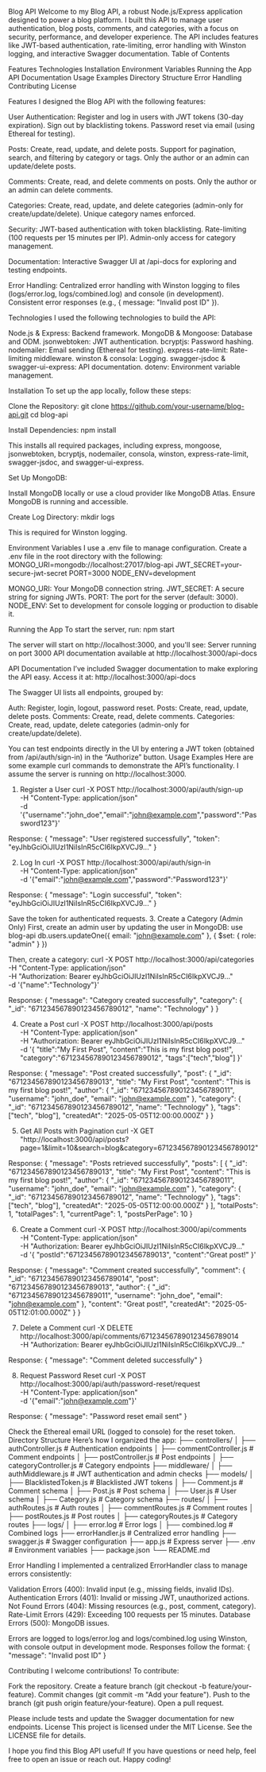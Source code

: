 Blog API
Welcome to my Blog API, a robust Node.js/Express application designed to power a blog platform. I built this API to manage user authentication, blog posts, comments, and categories, with a focus on security, performance, and developer experience. The API includes features like JWT-based authentication, rate-limiting, error handling with Winston logging, and interactive Swagger documentation.
Table of Contents

Features
Technologies
Installation
Environment Variables
Running the App
API Documentation
Usage Examples
Directory Structure
Error Handling
Contributing
License

Features
I designed the Blog API with the following features:

User Authentication:
Register and log in users with JWT tokens (30-day expiration).
Sign out by blacklisting tokens.
Password reset via email (using Ethereal for testing).

Posts:
Create, read, update, and delete posts.
Support for pagination, search, and filtering by category or tags.
Only the author or an admin can update/delete posts.

Comments:
Create, read, and delete comments on posts.
Only the author or an admin can delete comments.

Categories:
Create, read, update, and delete categories (admin-only for create/update/delete).
Unique category names enforced.

Security:
JWT-based authentication with token blacklisting.
Rate-limiting (100 requests per 15 minutes per IP).
Admin-only access for category management.

Documentation:
Interactive Swagger UI at /api-docs for exploring and testing endpoints.

Error Handling:
Centralized error handling with Winston logging to files (logs/error.log, logs/combined.log) and console (in development).
Consistent error responses (e.g., { message: "Invalid post ID" }).

Technologies
I used the following technologies to build the API:

Node.js & Express: Backend framework.
MongoDB & Mongoose: Database and ODM.
jsonwebtoken: JWT authentication.
bcryptjs: Password hashing.
nodemailer: Email sending (Ethereal for testing).
express-rate-limit: Rate-limiting middleware.
winston & consola: Logging.
swagger-jsdoc & swagger-ui-express: API documentation.
dotenv: Environment variable management.

Installation
To set up the app locally, follow these steps:

Clone the Repository:
git clone https://github.com/your-username/blog-api.git
cd blog-api

Install Dependencies:
npm install

This installs all required packages, including express, mongoose, jsonwebtoken, bcryptjs, nodemailer, consola, winston, express-rate-limit, swagger-jsdoc, and swagger-ui-express.

Set Up MongoDB:

Install MongoDB locally or use a cloud provider like MongoDB Atlas.
Ensure MongoDB is running and accessible.

Create Log Directory:
mkdir logs

This is required for Winston logging.

Environment Variables
I use a .env file to manage configuration. Create a .env file in the root directory with the following:
MONGO_URI=mongodb://localhost:27017/blog-api
JWT_SECRET=your-secure-jwt-secret
PORT=3000
NODE_ENV=development

MONGO_URI: Your MongoDB connection string.
JWT_SECRET: A secure string for signing JWTs.
PORT: The port for the server (default: 3000).
NODE_ENV: Set to development for console logging or production to disable it.

Running the App
To start the server, run:
npm start

The server will start on http://localhost:3000, and you'll see:
Server running on port 3000
API documentation available at http://localhost:3000/api-docs

API Documentation
I’ve included Swagger documentation to make exploring the API easy. Access it at:
http://localhost:3000/api-docs

The Swagger UI lists all endpoints, grouped by:

Auth: Register, login, logout, password reset.
Posts: Create, read, update, delete posts.
Comments: Create, read, delete comments.
Categories: Create, read, update, delete categories (admin-only for create/update/delete).

You can test endpoints directly in the UI by entering a JWT token (obtained from /api/auth/sign-in) in the “Authorize” button.
Usage Examples
Here are some example curl commands to demonstrate the API’s functionality. I assume the server is running on http://localhost:3000.

1. Register a User
   curl -X POST http://localhost:3000/api/auth/sign-up \
    -H "Content-Type: application/json" \
    -d '{"username":"john_doe","email":"john@example.com","password":"Password123"}'

Response:
{
"message": "User registered successfully",
"token": "eyJhbGciOiJIUzI1NiIsInR5cCI6IkpXVCJ9..."
}

2. Log In
   curl -X POST http://localhost:3000/api/auth/sign-in \
    -H "Content-Type: application/json" \
    -d '{"email":"john@example.com","password":"Password123"}'

Response:
{
"message": "Login successful",
"token": "eyJhbGciOiJIUzI1NiIsInR5cCI6IkpXVCJ9..."
}

Save the token for authenticated requests. 3. Create a Category (Admin Only)
First, create an admin user by updating the user in MongoDB:
use blog-api
db.users.updateOne({ email: "john@example.com" }, { $set: { role: "admin" } })

Then, create a category:
curl -X POST http://localhost:3000/api/categories \
 -H "Content-Type: application/json" \
 -H "Authorization: Bearer eyJhbGciOiJIUzI1NiIsInR5cCI6IkpXVCJ9..." \
 -d '{"name":"Technology"}'

Response:
{
"message": "Category created successfully",
"category": {
"\_id": "671234567890123456789012",
"name": "Technology"
}
}

4. Create a Post
   curl -X POST http://localhost:3000/api/posts \
    -H "Content-Type: application/json" \
    -H "Authorization: Bearer eyJhbGciOiJIUzI1NiIsInR5cCI6IkpXVCJ9..." \
    -d '{
   "title":"My First Post",
   "content":"This is my first blog post!",
   "category":"671234567890123456789012",
   "tags":["tech","blog"]
   }'

Response:
{
"message": "Post created successfully",
"post": {
"\_id": "671234567890123456789013",
"title": "My First Post",
"content": "This is my first blog post!",
"author": {
"\_id": "671234567890123456789011",
"username": "john_doe",
"email": "john@example.com"
},
"category": {
"\_id": "671234567890123456789012",
"name": "Technology"
},
"tags": ["tech", "blog"],
"createdAt": "2025-05-05T12:00:00.000Z"
}
}

5. Get All Posts with Pagination
   curl -X GET "http://localhost:3000/api/posts?page=1&limit=10&search=blog&category=671234567890123456789012"

Response:
{
"message": "Posts retrieved successfully",
"posts": [
{
"\_id": "671234567890123456789013",
"title": "My First Post",
"content": "This is my first blog post!",
"author": {
"\_id": "671234567890123456789011",
"username": "john_doe",
"email": "john@example.com"
},
"category": {
"\_id": "671234567890123456789012",
"name": "Technology"
},
"tags": ["tech", "blog"],
"createdAt": "2025-05-05T12:00:00.000Z"
}
],
"totalPosts": 1,
"totalPages": 1,
"currentPage": 1,
"postsPerPage": 10
}

6. Create a Comment
   curl -X POST http://localhost:3000/api/comments \
    -H "Content-Type: application/json" \
    -H "Authorization: Bearer eyJhbGciOiJIUzI1NiIsInR5cCI6IkpXVCJ9..." \
    -d '{
   "postId":"671234567890123456789013",
   "content":"Great post!"
   }'

Response:
{
"message": "Comment created successfully",
"comment": {
"\_id": "671234567890123456789014",
"post": "671234567890123456789013",
"author": {
"\_id": "671234567890123456789011",
"username": "john_doe",
"email": "john@example.com"
},
"content": "Great post!",
"createdAt": "2025-05-05T12:01:00.000Z"
}
}

7. Delete a Comment
   curl -X DELETE http://localhost:3000/api/comments/671234567890123456789014 \
    -H "Authorization: Bearer eyJhbGciOiJIUzI1NiIsInR5cCI6IkpXVCJ9..."

Response:
{
"message": "Comment deleted successfully"
}

8. Request Password Reset
   curl -X POST http://localhost:3000/api/auth/password-reset/request \
    -H "Content-Type: application/json" \
    -d '{"email":"john@example.com"}'

Response:
{
"message": "Password reset email sent"
}

Check the Ethereal email URL (logged to console) for the reset token.
Directory Structure
Here’s how I organized the app:
├── controllers/
│ ├── authController.js # Authentication endpoints
│ ├── commentController.js # Comment endpoints
│ ├── postController.js # Post endpoints
│ ├── categoryController.js # Category endpoints
├── middleware/
│ ├── authMiddleware.js # JWT authentication and admin checks
├── models/
│ ├── BlacklistedToken.js # Blacklisted JWT tokens
│ ├── Comment.js # Comment schema
│ ├── Post.js # Post schema
│ ├── User.js # User schema
│ ├── Category.js # Category schema
├── routes/
│ ├── authRoutes.js # Auth routes
│ ├── commentRoutes.js # Comment routes
│ ├── postRoutes.js # Post routes
│ ├── categoryRoutes.js # Category routes
├── logs/
│ ├── error.log # Error logs
│ ├── combined.log # Combined logs
├── errorHandler.js # Centralized error handling
├── swagger.js # Swagger configuration
├── app.js # Express server
├── .env # Environment variables
├── package.json
└── README.md

Error Handling
I implemented a centralized ErrorHandler class to manage errors consistently:

Validation Errors (400): Invalid input (e.g., missing fields, invalid IDs).
Authentication Errors (401): Invalid or missing JWT, unauthorized actions.
Not Found Errors (404): Missing resources (e.g., post, comment, category).
Rate-Limit Errors (429): Exceeding 100 requests per 15 minutes.
Database Errors (500): MongoDB issues.

Errors are logged to logs/error.log and logs/combined.log using Winston, with console output in development mode. Responses follow the format:
{
"message": "Invalid post ID"
}

Contributing
I welcome contributions! To contribute:

Fork the repository.
Create a feature branch (git checkout -b feature/your-feature).
Commit changes (git commit -m "Add your feature").
Push to the branch (git push origin feature/your-feature).
Open a pull request.

Please include tests and update the Swagger documentation for new endpoints.
License
This project is licensed under the MIT License. See the LICENSE file for details.

I hope you find this Blog API useful! If you have questions or need help, feel free to open an issue or reach out. Happy coding!
